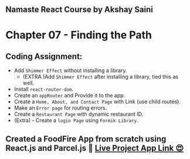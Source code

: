 ## Namaste React Course by Akshay Saini
# Chapter 07 - Finding the Path


## Coding Assignment:
- Add `Shimmer Effect` without installing a library.
  - (EXTRA )Add `Shimmer Effect` after installing a library, tied this as well.
- Install `react-router-dom`.
- Create an `appRouter` and Provide it to the app.
- Create a `Home, About, and Contact Page` with Link (use child routes).
- Make an `Error page` for routing errors.
- Create a `Restaurant Page` with dynamic restaurant ID.
- (Extra) - Create a `login Page` using `Formik Library`.


## Created a FoodFire App from scratch using React.js and Parcel.js 🚀 [Live Project App Link 😍](https://foodfire-chapter07.netlify.app/)
